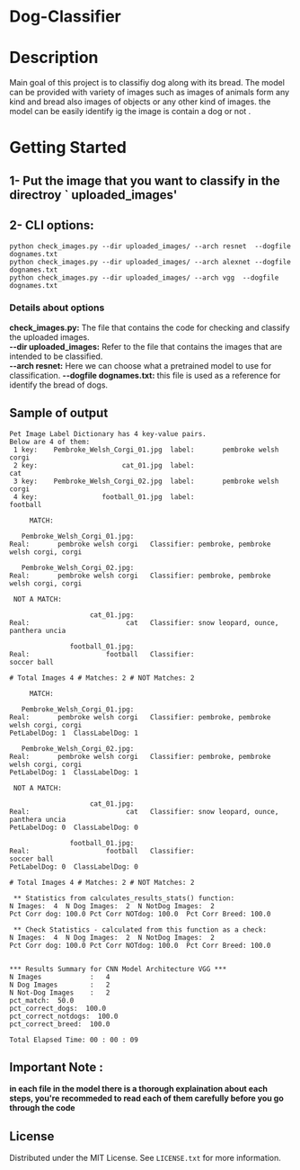 # Dog-Classifier
# Description
Main goal of this project is to classifiy dog along with its bread. The model can be provided with variety of images such as images of animals form any kind 
and bread also images of objects or any other kind of images. the model can be easily identify ig the image is contain a dog or not .


# Getting Started
## 1- Put the image that you want to classify in the directroy ` uploaded_images'

## 2- CLI options:
```
python check_images.py --dir uploaded_images/ --arch resnet  --dogfile dognames.txt
python check_images.py --dir uploaded_images/ --arch alexnet --dogfile dognames.txt 
python check_images.py --dir uploaded_images/ --arch vgg  --dogfile dognames.txt
```
### Details about options
**check_images.py:** The file that contains the code for checking and classify the uploaded images.<br/>
**--dir uploaded_images:** Refer to the file that contains the images that are intended to be classified.<br/>
**--arch resnet:** Here we can choose what a pretrained model to use for classification.
**--dogfile dognames.txt:** this file is used as a reference for identify the bread of dogs.<br/>

## Sample of output

```
Pet Image Label Dictionary has 4 key-value pairs.
Below are 4 of them:
 1 key:    Pembroke_Welsh_Corgi_01.jpg  label:       pembroke welsh corgi
 2 key:                     cat_01.jpg  label:                        cat
 3 key:    Pembroke_Welsh_Corgi_02.jpg  label:       pembroke welsh corgi
 4 key:                football_01.jpg  label:                   football

     MATCH:

   Pembroke_Welsh_Corgi_01.jpg: 
Real:       pembroke welsh corgi   Classifier: pembroke, pembroke welsh corgi, corgi

   Pembroke_Welsh_Corgi_02.jpg: 
Real:       pembroke welsh corgi   Classifier: pembroke, pembroke welsh corgi, corgi

 NOT A MATCH:

                    cat_01.jpg: 
Real:                        cat   Classifier: snow leopard, ounce, panthera uncia

               football_01.jpg: 
Real:                   football   Classifier:                    soccer ball

# Total Images 4 # Matches: 2 # NOT Matches: 2

     MATCH:

   Pembroke_Welsh_Corgi_01.jpg: 
Real:       pembroke welsh corgi   Classifier: pembroke, pembroke welsh corgi, corgi  
PetLabelDog: 1  ClassLabelDog: 1

   Pembroke_Welsh_Corgi_02.jpg: 
Real:       pembroke welsh corgi   Classifier: pembroke, pembroke welsh corgi, corgi  
PetLabelDog: 1  ClassLabelDog: 1

 NOT A MATCH:

                    cat_01.jpg: 
Real:                        cat   Classifier: snow leopard, ounce, panthera uncia  
PetLabelDog: 0  ClassLabelDog: 0

               football_01.jpg: 
Real:                   football   Classifier:                    soccer ball  
PetLabelDog: 0  ClassLabelDog: 0

# Total Images 4 # Matches: 2 # NOT Matches: 2

 ** Statistics from calculates_results_stats() function:
N Images:  4  N Dog Images:  2  N NotDog Images:  2 
Pct Corr dog: 100.0 Pct Corr NOTdog: 100.0  Pct Corr Breed: 100.0

 ** Check Statistics - calculated from this function as a check:
N Images:  4  N Dog Images:  2  N NotDog Images:  2 
Pct Corr dog: 100.0 Pct Corr NOTdog: 100.0  Pct Corr Breed: 100.0


*** Results Summary for CNN Model Architecture VGG ***
N Images            :   4
N Dog Images        :   2
N Not-Dog Images    :   2
pct_match:  50.0
pct_correct_dogs:  100.0
pct_correct_notdogs:  100.0
pct_correct_breed:  100.0

Total Elapsed Time: 00 : 00 : 09
```

## Important Note :
**in each file in the model there is a thorough explaination about each steps, you're recommeded to read each of them carefully 
before you go through the code**

## License
Distributed under the MIT License. See `LICENSE.txt` for more information.



